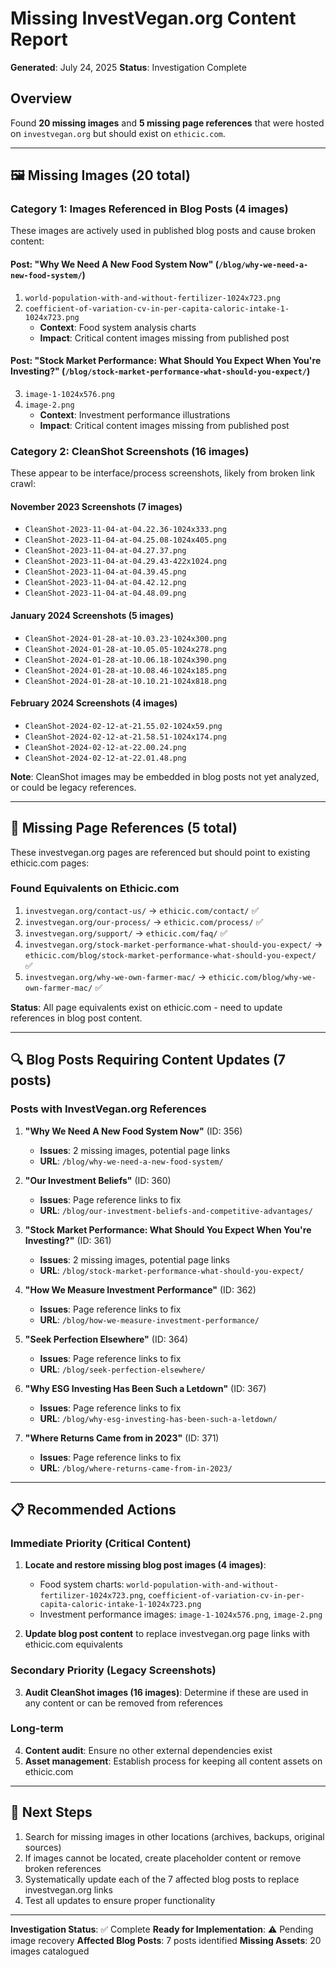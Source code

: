 # Missing InvestVegan.org Content Report

**Generated**: July 24, 2025
**Status**: Investigation Complete

## Overview

Found **20 missing images** and **5 missing page references** that were hosted on `investvegan.org` but should exist on `ethicic.com`.

---

## 🖼️ Missing Images (20 total)

### **Category 1: Images Referenced in Blog Posts (4 images)**

These images are actively used in published blog posts and cause broken content:

#### **Post: "Why We Need A New Food System Now"** (`/blog/why-we-need-a-new-food-system/`)

1. `world-population-with-and-without-fertilizer-1024x723.png`
2. `coefficient-of-variation-cv-in-per-capita-caloric-intake-1-1024x723.png`
   - **Context**: Food system analysis charts
   - **Impact**: Critical content images missing from published post

#### **Post: "Stock Market Performance: What Should You Expect When You're Investing?"** (`/blog/stock-market-performance-what-should-you-expect/`)

3. `image-1-1024x576.png`
4. `image-2.png`
   - **Context**: Investment performance illustrations
   - **Impact**: Critical content images missing from published post

### **Category 2: CleanShot Screenshots (16 images)**

These appear to be interface/process screenshots, likely from broken link crawl:

#### **November 2023 Screenshots (7 images)**

- `CleanShot-2023-11-04-at-04.22.36-1024x333.png`
- `CleanShot-2023-11-04-at-04.25.08-1024x405.png`
- `CleanShot-2023-11-04-at-04.27.37.png`
- `CleanShot-2023-11-04-at-04.29.43-422x1024.png`
- `CleanShot-2023-11-04-at-04.39.45.png`
- `CleanShot-2023-11-04-at-04.42.12.png`
- `CleanShot-2023-11-04-at-04.48.09.png`

#### **January 2024 Screenshots (5 images)**

- `CleanShot-2024-01-28-at-10.03.23-1024x300.png`
- `CleanShot-2024-01-28-at-10.05.05-1024x278.png`
- `CleanShot-2024-01-28-at-10.06.18-1024x390.png`
- `CleanShot-2024-01-28-at-10.08.46-1024x185.png`
- `CleanShot-2024-01-28-at-10.10.21-1024x818.png`

#### **February 2024 Screenshots (4 images)**

- `CleanShot-2024-02-12-at-21.55.02-1024x59.png`
- `CleanShot-2024-02-12-at-21.58.51-1024x174.png`
- `CleanShot-2024-02-12-at-22.00.24.png`
- `CleanShot-2024-02-12-at-22.01.48.png`

**Note**: CleanShot images may be embedded in blog posts not yet analyzed, or could be legacy references.

---

## 📄 Missing Page References (5 total)

These investvegan.org pages are referenced but should point to existing ethicic.com pages:

### **Found Equivalents on Ethicic.com**

1. `investvegan.org/contact-us/` → `ethicic.com/contact/` ✅
2. `investvegan.org/our-process/` → `ethicic.com/process/` ✅
3. `investvegan.org/support/` → `ethicic.com/faq/` ✅
4. `investvegan.org/stock-market-performance-what-should-you-expect/` → `ethicic.com/blog/stock-market-performance-what-should-you-expect/` ✅
5. `investvegan.org/why-we-own-farmer-mac/` → `ethicic.com/blog/why-we-own-farmer-mac/` ✅

**Status**: All page equivalents exist on ethicic.com - need to update references in blog post content.

---

## 🔍 Blog Posts Requiring Content Updates (7 posts)

### **Posts with InvestVegan.org References**

1. **"Why We Need A New Food System Now"** (ID: 356)
   - **Issues**: 2 missing images, potential page links
   - **URL**: `/blog/why-we-need-a-new-food-system/`

2. **"Our Investment Beliefs"** (ID: 360)
   - **Issues**: Page reference links to fix
   - **URL**: `/blog/our-investment-beliefs-and-competitive-advantages/`

3. **"Stock Market Performance: What Should You Expect When You're Investing?"** (ID: 361)
   - **Issues**: 2 missing images, potential page links
   - **URL**: `/blog/stock-market-performance-what-should-you-expect/`

4. **"How We Measure Investment Performance"** (ID: 362)
   - **Issues**: Page reference links to fix
   - **URL**: `/blog/how-we-measure-investment-performance/`

5. **"Seek Perfection Elsewhere"** (ID: 364)
   - **Issues**: Page reference links to fix
   - **URL**: `/blog/seek-perfection-elsewhere/`

6. **"Why ESG Investing Has Been Such a Letdown"** (ID: 367)
   - **Issues**: Page reference links to fix
   - **URL**: `/blog/why-esg-investing-has-been-such-a-letdown/`

7. **"Where Returns Came from in 2023"** (ID: 371)
   - **Issues**: Page reference links to fix
   - **URL**: `/blog/where-returns-came-from-in-2023/`

---

## 📋 Recommended Actions

### **Immediate Priority (Critical Content)**

1. **Locate and restore missing blog post images (4 images)**:
   - Food system charts: `world-population-with-and-without-fertilizer-1024x723.png`, `coefficient-of-variation-cv-in-per-capita-caloric-intake-1-1024x723.png`
   - Investment performance images: `image-1-1024x576.png`, `image-2.png`

2. **Update blog post content** to replace investvegan.org page links with ethicic.com equivalents

### **Secondary Priority (Legacy Screenshots)**

3. **Audit CleanShot images (16 images)**: Determine if these are used in any content or can be removed from references

### **Long-term**

4. **Content audit**: Ensure no other external dependencies exist
5. **Asset management**: Establish process for keeping all content assets on ethicic.com

---

## 🎯 Next Steps

1. Search for missing images in other locations (archives, backups, original sources)
2. If images cannot be located, create placeholder content or remove broken references
3. Systematically update each of the 7 affected blog posts to replace investvegan.org links
4. Test all updates to ensure proper functionality

---

**Investigation Status**: ✅ Complete
**Ready for Implementation**: ⚠️ Pending image recovery
**Affected Blog Posts**: 7 posts identified
**Missing Assets**: 20 images catalogued
